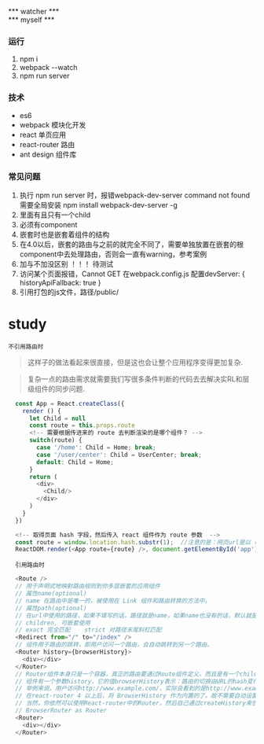 *** watcher *** <br>
*** myself ***

### 运行 ###
  1. npm i
  2. webpack --watch
  3. npm run server

### 技术 ###
  * es6
  * webpack 模块化开发
  * react 单页应用
  * react-router 路由
  * ant design 组件库

### 常见问题
  1. 执行 npm run server 时，报错webpack-dev-server command not found <br>
     需要全局安装 npm install webpack-dev-server -g
  2. <Router> 里面有且只有一个child
  3. <Route > 必须有component
  4. <Route></Route> 嵌套时也是嵌套着组件的结构
  5. 在4.0以后，嵌套的路由与之前的就完全不同了，需要单独放置在嵌套的根component中去处理路由，否则会一直有warning，参考案例
  6. <Router history={browserHistory}> 加与不加没区别 ！！！ 待测试
  7. 访问某个页面报错，Cannot GET 在webpack.config.js 配置devServer: { historyApiFallback: true }
  8. 引用打包的js文件，路径/public/

# study
    不引用路由时

  > 这样子的做法看起来很直接，但是这也会让整个应用程序变得更加复杂.

  > 复杂一点的路由需求就需要我们写很多条件判断的代码去去解决实RL和层级组件的同步问题.
  ```javascript
    const App = React.createClass({
      render () {
        let Child = null
        const route = this.props.route
        <!-- 需要根据传进来的 route 去判断渲染的是哪个组件？ -->
        switch(route) {
          case '/home': Child = Home; break;
          case '/user/center': Child = UserCenter; break;
          default: Child = Home;
        }
        return (
          <div>
            <Child/>
          </div>
        )
      }
    })

    <!-- 取得页面 hash 字段，然后传入 react 组件作为 route 参数  -->
    const route = window.location.hash.substr(1);  //注意的是：网页url是以（#开头的）8080/#/home
    ReactDOM.render(<App route={route} />, document.getElementById('app'))
  ```

      引用路由时
  ```javascript
    <Route />
    // 用于声明式地映射路由规则到你多层嵌套的应用组件
    // 属性name(optional)
    // name 在路由中是唯一的，被使用在 Link 组件和路由转换的方法中。
    // 属性path(optional)
    // 在url中使用的路径，如果不填写的话，路径就是name，如果name也没有的话，默认就是 /.
    // children, 可嵌套使用
    // exact 完全匹配    strict 对路径末尾斜杠匹配
    <Redirect from="/" to="/index" />
    // 组件用于路由的跳转，即用户访问一个路由，会自动跳转到另一个路由。
    <Router history={browserHistory}>
      <div></div>
    </Router>
    // Router组件本身只是一个容器，真正的路由要通过Route组件定义。而且是有一个child element！！！
    // 组件有一个参数history，它的值browserHistory表示：路由的切换由URL的hash变化决定，即URL的#部分发生变化。
    // 举例来说，用户访问http://www.example.com/，实际会看到的是http://www.example.com/#/  跟 无路由时对应上
    // 在react-router 4 以上后，将 BrowserHistory 作为内置的了。故不需要自动设置history对象，
    // 当然，你依然可以使用React-router中的Router，然后自己通过createHistory来创建history来传入
    // BrowserRouter as Router
    <Router>
      <div></div>
    </Router>
  ```
